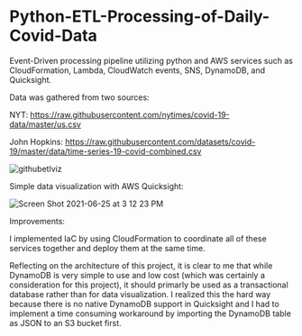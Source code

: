 # Python-ETL-Processing-of-Daily-Covid-Data
Event-Driven processing pipeline utilizing python and AWS services such as CloudFormation, Lambda, CloudWatch events, SNS, DynamoDB, and Quicksight.

Data was gathered from two sources:

NYT: https://raw.githubusercontent.com/nytimes/covid-19-data/master/us.csv

John Hopkins: https://raw.githubusercontent.com/datasets/covid-19/master/data/time-series-19-covid-combined.csv

![githubetlviz](https://user-images.githubusercontent.com/61246608/123716042-3e053500-d83f-11eb-9e9a-3198a3a77925.jpg)

Simple data visualization with AWS Quicksight:

![Screen Shot 2021-06-25 at 3 12 23 PM](https://user-images.githubusercontent.com/61246608/123480378-e4470580-d5c7-11eb-9c71-a850fc1d4686.png)


Improvements:

I implemented IaC by using CloudFormation to coordinate all of these services together and deploy them at the same time.

Reflecting on the architecture of this project, it is clear to me that while DynamoDB is very simple to use and low cost (which was certainly a consideration for
this project), it should primarly be used as a transactional database rather than for data visualization. I realized this the hard way because there is no native
DynamoDB support in Quicksight and I had to implement a time consuming workaround by importing the DynamoDB table as JSON to an S3 bucket first.
